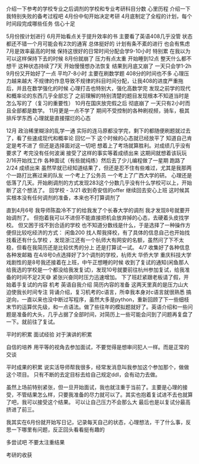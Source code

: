介绍一下参考的学校专业之后调剂的学校和专业考研科目分数
心里历程
介绍一下我特别失败的备考过程吧
4月份中旬开始决定考研 4月底制定了全程的计划，每个时间段完成哪些任务 信心十足

5月份按计划进行 6月开始看点关于提升效率的书 主要看了英语408几乎没管 状态都还不错一个月可能会有2次的通宵 总体挺好的 计划有条不紊的进行 也会有焦虑 
7月是效率最高的时候 保持这很好的日常时间分配会学9-10小时 特别累 在我以为可以这样保持下去的时候
8月份就崩了 压力有点太重 开始睡到12点 整天什么都不想干 这种状态持续了7天 开始慢慢想办法恢复 结果到月底又崩了 一天只会学1-2h
9月份又开始好了一点  平均7-8小时 主要在刷数学题 408分的时间也不多 心理压力越来越大 不规律的作息导致不规律的科目时间分配，让我408的进度严重拖后，并且在数学强化的时候 心理打击也特别大，强化高数学完 发现之前学的现代和概率论的东西几乎全部忘了 之前理解的特别清楚的题目发现根本不知道当时是怎么写的了（复习的重要性）
10月在国庆放完假之后 彻底崩了 一天只有2小时而且全部都是数学。
11月更是一点不学了 期间不受控制的各种刷视频，骑车，极其排斥学东西 心理就是直接摆烂的心态

12月 政治稀里糊涂的乱学一通 实际的连马原都没学完，剩下的都随便刷题就过去了，看了些速成现代和概率论 回忆一下
这个时候的心态就已经放平了 知道自己肯定是考不进了 但还是选择面对这一切吧 想着上了考场就算胜利。对成绩几乎没有要求了
考完没有任何波澜 接受了这样的事实等着成绩出来
这期间就想着该玩玩 
2/16开始找工作 各种面试（有些就纯练）然后去了少儿编程做了一星期 跑路了
2/24 成绩出来 虽然早就已经知道结果了，但还是忍不住有些难过，尤其是我那两个一路打比赛过来的队友 一个考上了公务员 一个考上了广西大学的研。 心理还是低落了几天。开始刷调剂的方式发现283这个分数几乎没有什么学校可以上，开始断了这个想法了。
回学校 - 3/21 收到奇安信的offer 继续回去安心上班  这时候其实根本没有任何调剂的准备，本来也不打算调剂了

直到4月6号 我导师陈盈冷不丁的给我发了个长春大学的调剂 我才发现8号就要开始调剂了。
但抱着我可以不进但不能直接把机会放弃掉的心态，去硬着头皮找学校。
但又困于找不到合适的学校 也不知道分数线是什么，于是选择了一种操作方便但比较吃经济的方式： 闲鱼200 找人帮我择校，有了具体的信息自己也开始找找看还有什么学校 ，发现浙江还有一个杭师大有网安的名额，虽然问了下不太稳，但看在我简历还是比较优秀的分上 还是打算试一试。
4/7 收集好了各种信息 各种发邮箱
在4/8号0点选择好了3个调剂的学校，杭师大 华侨大学 重庆科技大学
戏剧性的是8号我还接着在上班，中午正想睡的时候 收到了复试的通知(闲鱼那人给我选的学校是一个都没给我发复试)，发现10号就要前往杭州参加复试，给我准备的时间不足2天😅 紧张兴奋同时压力迅速增加。
下了班赶紧跟老板请了假，开始着手复试的内容 机考 英语自我介绍 简历内容的准备
这两天里真的是压力山大 迫使我长时间专注 背诵介绍，复习机考的c语言，所幸我本身对c语言就很熟悉 搞逆向，一直以来也没中断过写程序，虽然大多是python，重新回顾了下一些细枝末节的运算优先级，和一点语法。做了些往年的模拟题就好了。英语介绍和一些问题是准备的大头，几乎占据了全部时间，对简历上一些可能会问到了问题再复盘了一下。就前往了复试。

平时的积累
面试经验
对于演讲的积累

自信的培养
用平等的视角去参加面试，不要觉得是想审问犯人一样。而是正常的交谈

平时成果的积累
说实活导师帮我很多，经常发消息叫我参加这个参加那个，做做这个项目。
只有不断的去定目标去给自己规定ddl，会有动力去做。

虽然上场前特别紧张，但一旦开始面试，我也就注重于当前了。主要是心理的接受，不管结果怎么样，只要我准备的尽力就可以了。其实也抱着复试进不去也就算了吧，我可以接受这个结果。
可以让自己压力不会那么大
最后也是以复试分最高挤进了前三。

我其实在6月份就开始写日记，记录每天自己的状态，心理想法，干了什么事，反思一下哪里有问题，反正回头看看挺有趣的

多尝试吧 不要太注重结果


考研的收获 